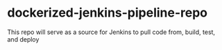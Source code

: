 # dockerized-jenkins-pipeline-repo
This repo will serve as a source for Jenkins to pull code from, build, test, and deploy
